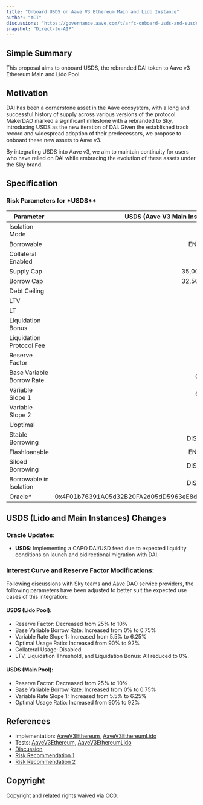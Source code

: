 ```yaml
---
title: "Onboard USDS on Aave V3 Ethereum Main and Lido Instance"
author: "ACI"
discussions: "https://governance.aave.com/t/arfc-onboard-usds-and-susds-to-aave-v3/18987"
snapshot: "Direct-to-AIP"
---
```


## Simple Summary

This proposal aims to onboard USDS, the rebranded DAI token to Aave v3 Ethereum Main and Lido Pool.

## Motivation

DAI has been a cornerstone asset in the Aave ecosystem, with a long and successful history of supply across various versions of the protocol. MakerDAO marked a significant milestone with a rebranded to Sky, introducing USDS as the new iteration of DAI. Given the established track record and widespread adoption of their predecessors, we propose to onboard these new assets to Aave v3.

By integrating USDS into Aave v3, we aim to maintain continuity for users who have relied on DAI while embracing the evolution of these assets under the Sky brand.

## Specification

### Risk Parameters for \*USDS\*\*

| Parameter                 |           **USDS** (Aave V3 Main Instance) |                       **USDS** (Lido Pool) |
| ------------------------- | -----------------------------------------: | -----------------------------------------: |
| Isolation Mode            |                                      false |                                      false |
| Borrowable                |                                    ENABLED |                                    ENABLED |
| Collateral Enabled        |                                       true |                                      false |
| Supply Cap                |                                 35,000,000 |                                 50,000,000 |
| Borrow Cap                |                                 32,500,000 |                                 45,000,000 |
| Debt Ceiling              |                                      USD 0 |                                      USD 0 |
| LTV                       |                                       75 % |                                        0 % |
| LT                        |                                       78 % |                                        0 % |
| Liquidation Bonus         |                                      7.5 % |                                         0% |
| Liquidation Protocol Fee  |                                       10 % |                                       10 % |
| Reserve Factor            |                                       10 % |                                       10 % |
| Base Variable Borrow Rate |                                     0.75 % |                                     0.75 % |
| Variable Slope 1          |                                     6.25 % |                                     6.25 % |
| Variable Slope 2          |                                       75 % |                                       75 % |
| Uoptimal                  |                                       92 % |                                       92 % |
| Stable Borrowing          |                                   DISABLED |                                   DISABLED |
| Flashloanable             |                                    ENABLED |                                    ENABLED |
| Siloed Borrowing          |                                   DISABLED |                                   DISABLED |
| Borrowable in Isolation   |                                   DISABLED |                                   DISABLED |
| Oracle\*                  | 0x4F01b76391A05d32B20FA2d05dD5963eE8db20E6 | 0x4F01b76391A05d32B20FA2d05dD5963eE8db20E6 |

## USDS (Lido and Main Instances) Changes

### Oracle Updates:

- **USDS**: Implementing a CAPO DAI/USD feed due to expected liquidity conditions on launch and bidirectional migration with DAI.

### Interest Curve and Reserve Factor Modifications:

Following discussions with Sky teams and Aave DAO service providers, the following parameters have been adjusted to better suit the expected use cases of this integration:

#### USDS (Lido Pool):

- Reserve Factor: Decreased from 25% to 10%
- Base Variable Borrow Rate: Increased from 0% to 0.75%
- Variable Rate Slope 1: Increased from 5.5% to 6.25%
- Optimal Usage Ratio: Increased from 90% to 92%
- Collateral Usage: Disabled
- LTV, Liquidation Threshold, and Liquidation Bonus: All reduced to 0%.

#### USDS (Main Pool):

- Reserve Factor: Decreased from 25% to 10%
- Base Variable Borrow Rate: Increased from 0% to 0.75%
- Variable Rate Slope 1: Increased from 5.5% to 6.25%
- Optimal Usage Ratio: Increased from 90% to 92%

## References

- Implementation: [AaveV3Ethereum](https://github.com/bgd-labs/aave-proposals-v3/blob/main/src/20240914_Multi_OnboardUSDSAndSUSDS/AaveV3Ethereum_OnboardUSDSAndSUSDS_20240914.sol), [AaveV3EthereumLido](https://github.com/bgd-labs/aave-proposals-v3/blob/main/src/20240914_Multi_OnboardUSDSAndSUSDS/AaveV3EthereumLido_OnboardUSDSAndSUSDS_20240914.sol)
- Tests: [AaveV3Ethereum](https://github.com/bgd-labs/aave-proposals-v3/blob/main/src/20240914_Multi_OnboardUSDSAndSUSDS/AaveV3Ethereum_OnboardUSDSAndSUSDS_20240914.t.sol), [AaveV3EthereumLido](https://github.com/bgd-labs/aave-proposals-v3/blob/main/src/20240914_Multi_OnboardUSDSAndSUSDS/AaveV3EthereumLido_OnboardUSDSAndSUSDS_20240914.t.sol)
- [Discussion](https://governance.aave.com/t/arfc-onboard-usds-and-susds-to-aave-v3/18987)
- [Risk Recommendation 1](https://governance.aave.com/t/arfc-onboard-usds-and-susds-to-aave-v3/18987/2)
- [Risk Recommendation 2](https://governance.aave.com/t/arfc-onboard-usds-and-susds-to-aave-v3/18987/3)

## Copyright

Copyright and related rights waived via [CC0](https://creativecommons.org/publicdomain/zero/1.0/).
